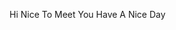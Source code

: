 Hi Nice To Meet You Have A Nice Day

<!---
Gandheee/Gandheee is a ✨ special ✨ repository because its `README.md` (this file) appears on your GitHub profile.
You can click the Preview link to take a look at your changes.
---
